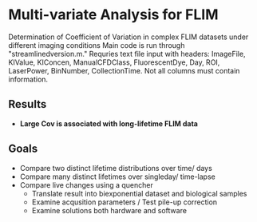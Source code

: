 # Multi-variate Analysis for FLIM 

Determination of Coefficient of Variation in complex FLIM datasets under different imaging conditions
Main code is run through "streamlinedversion.m." Requries text file input with headers:
ImageFile,	KIValue,	KIConcen,	ManualCFDClass,	FluorescentDye,	Day,	ROI,	LaserPower,	BinNumber, CollectionTime.
Not all columns must contain information.

## Results

- **Large Cov is associated with long-lifetime FLIM data**

## Goals

- Compare two  distinct lifetime distributions over time/ days
- Compare many distinct lifetimes over singleday/ time-lapse
- Compare live changes using a quencher
  - Translate result into biexponential dataset and biological samples
  - Examine acqusition parameters / Test pile-up correction
  - Examine solutions both hardware and software  
